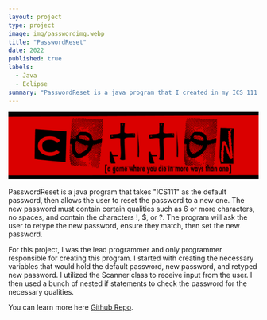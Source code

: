 ```yaml
---
layout: project
type: project
image: img/passwordimg.webp
title: "PasswordReset"
date: 2022
published: true
labels:
  - Java
  - Eclipse
summary: "PasswordReset is a java program that I created in my ICS 111 class."
---
```

<img class="img-fluid" src="../img/cotton/cotton-header.png">

PasswordReset is a java program that takes "ICS111" as the default password, then allows the user to reset the password to a new one. The new password must contain certain qualities such as 6 or more characters, no spaces, and contain the characters !, $, or ?. The program will ask the user to retype the new password, ensure they match, then set the new password. 

For this project, I was the lead programmer and only programmer responsible for creating this program. I started with creating the necessary variables that would hold the default password, new password, and retyped new password. I utilized the Scanner class to receive input from the user. I then used a bunch of nested if statements to check the password for the necessary qualities. 

You can learn more here [Github Repo](https://github.com/BYKuwabara/Projects/blob/main/PasswordReset.java).
